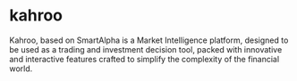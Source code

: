 # kahroo
Kahroo, based on SmartAlpha is a Market Intelligence platform, designed to be used as a trading and investment decision tool, packed with innovative and interactive features ​crafted to simplify the complexity of the financial world.
